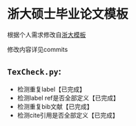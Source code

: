 浙大硕士毕业论文模板
=========

根据个人需求修改自[浙大模板](https://code.google.com/p/zjuthesistex/)

修改内容详见commits

## `TexCheck.py`:

* 检测重复label【已完成】
* 检测label ref是否全部定义【已完成】
* 检测重复bib文献【已完成】
* 检测cite引用是否全部定义【已完成】



